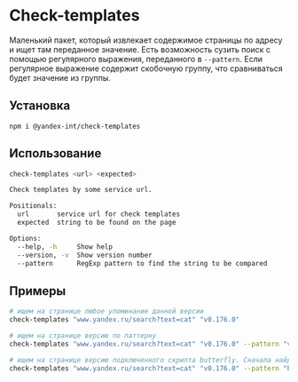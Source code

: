 # Check-templates

Маленький пакет, который извлекает содержимое страницы по адресу и ищет там переданное значение.
Есть возможность сузить поиск с помощью регулярного выражения, переданного в `--pattern`.
Если регулярное выражение содержит скобочную группу, что сравниваться будет значение из группы.

## Установка

```
npm i @yandex-int/check-templates
```

## Использование

```bash
check-templates <url> <expected>

Check templates by some service url.

Positionals:
  url       service url for check templates                             [string]
  expected  string to be found on the page                              [string]

Options:
  --help, -h     Show help                                             [boolean]
  --version, -v  Show version number                                   [boolean]
  --pattern      RegExp pattern to find the string to be compared       [string]
```

## Примеры

```bash
# ищем на странице любое упоминание данной версии
check-templates "www.yandex.ru/search?text=cat" "v0.176.0"

# ищем на странице версию по паттерну
check-templates "www.yandex.ru/search?text=cat" "v0.176.0" --pattern "v\d*\.\d*\.\d*"

# ищем на странице версию подключенного скрипта butterfly. Сначала найдем по pattern значение, после сравним его с переданным.
check-templates "www.yandex.ru/search?text=cat" "v0.176.0" --pattern "butterfly/(v\d*\.\d*\.\d)/butterfly.js"
```
